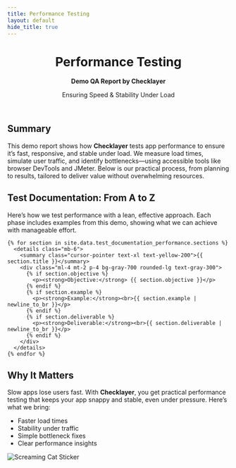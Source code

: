 ```yaml
---
title: Performance Testing
layout: default
hide_title: true
---
```


<!-- Header -->
<header class="text-white py-16 text-center">
  <h1 class="text-4xl font-bold">Performance Testing</h1>
  <p class="text-3xl mt-4"><strong>Demo QA Report by <span class="highlight-name">Checklayer</span></strong></p>
  <p class="text-xl mt-4">Ensuring Speed & Stability Under Load</p>
</header>

<!-- Main Content -->
<main class="max-w-4xl mx-auto px-6 py-12 space-y-12">
  <!-- Overview Section -->
  <section class="bg-gray-800 p-8 rounded-lg">
    <h2 class="text-3xl font-semibold text-yellow-400 mb-6">Summary</h2>
    <p class="text-lg leading-relaxed">
      This demo report shows how <strong>Checklayer</strong> tests app performance to ensure it’s fast, responsive, and stable under load. We measure load times, simulate user traffic, and identify bottlenecks—using accessible tools like browser DevTools and JMeter. Below is our practical process, from planning to results, tailored to deliver value without overwhelming resources.
    </p>
  </section>

  <!-- Test Documentation Section -->
  <section class="bg-gray-800 p-8 rounded-lg">
    <h2 class="text-3xl font-semibold text-yellow-400 mb-6">Test Documentation: From A to Z</h2>
    <p class="text-lg leading-relaxed mb-6">
      Here’s how we test performance with a lean, effective approach. Each phase includes examples from this demo, showing what we can achieve with manageable effort.
    </p>

    {% for section in site.data.test_documentation_performance.sections %}
      <details class="mb-6">
        <summary class="cursor-pointer text-xl text-yellow-200">{{ section.title }}</summary>
        <div class="ml-4 mt-2 p-4 bg-gray-700 rounded-lg text-gray-300">
          {% if section.objective %}
            <p><strong>Objective:</strong> {{ section.objective }}</p>
          {% endif %}
          {% if section.example %}
            <p><strong>Example:</strong><br>{{ section.example | newline_to_br }}</p>
          {% endif %}
          {% if section.deliverable %}
            <p><strong>Deliverable:</strong><br>{{ section.deliverable | newline_to_br }}</p>
          {% endif %}
        </div>
      </details>
    {% endfor %}
  </section>

  <!-- Why It Matters Section -->
  <section class="bg-gray-800 p-8 rounded-lg">
    <h2 class="text-3xl font-semibold text-yellow-400 mb-6">Why It Matters</h2>
    <p class="text-lg leading-relaxed mb-4">
      Slow apps lose users fast. With <strong>Checklayer</strong>, you get practical performance testing that keeps your app snappy and stable, even under pressure. Here’s what we bring:
    </p>
    <ul class="list-disc list-inside text-lg text-gray-300">
      <li><i class="fas fa-tachometer-alt text-yellow-400 mr-2"></i> Faster load times</li>
      <li><i class="fas fa-users text-yellow-400 mr-2"></i> Stability under traffic</li>
      <li><i class="fas fa-tools text-yellow-400 mr-2"></i> Simple bottleneck fixes</li>
      <li><i class="fas fa-chart-line text-yellow-400 mr-2"></i> Clear performance insights</li>
    </ul>
  </section>
</main>

<!-- Sticker -->
<div class="sticker-container">
  <img src="https://www.stickersplt.com.ua/wp-content/uploads/2025/03/%D0%91%D0%B5%D0%B7-%D0%BD%D0%B0%D0%B7%D0%B2%D0%B8-1_0007_Group-of-2-Objects-7.png" alt="Screaming Cat Sticker">
</div>